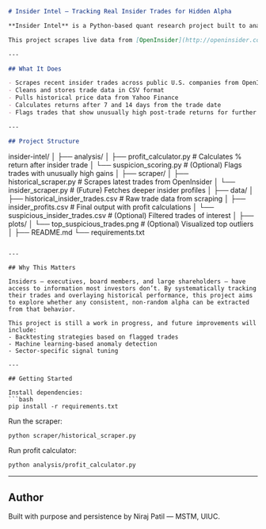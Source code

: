 
```markdown
# Insider Intel — Tracking Real Insider Trades for Hidden Alpha

**Insider Intel** is a Python-based quant research project built to analyze insider trading activity from SEC Form 4 filings. The goal is to identify patterns in corporate insider behavior that may signal unusually profitable or suspicious trades — a potential source of “hidden alpha.”

This project scrapes live data from [OpenInsider](http://openinsider.com), filters and standardizes it, calculates post-trade returns over multiple time windows, and flags outlier trades. Ultimately, the idea is to assess whether certain insider trades tend to outperform the market and under what conditions.

---

## What It Does

- Scrapes recent insider trades across public U.S. companies from OpenInsider
- Cleans and stores trade data in CSV format
- Pulls historical price data from Yahoo Finance
- Calculates returns after 7 and 14 days from the trade date
- Flags trades that show unusually high post-trade returns for further investigation

---

## Project Structure

```

insider-intel/
│
├── analysis/
│   ├── profit\_calculator.py      # Calculates % return after insider trade
│   └── suspicion\_scoring.py      # (Optional) Flags trades with unusually high gains
│
├── scraper/
│   ├── historical\_scraper.py     # Scrapes latest trades from OpenInsider
│   └── insider\_scraper.py        # (Future) Fetches deeper insider profiles
│
├── data/
│   ├── historical\_insider\_trades.csv   # Raw trade data from scraping
│   ├── insider\_profits.csv             # Final output with profit calculations
│   └── suspicious\_insider\_trades.csv   # (Optional) Filtered trades of interest
│
├── plots/
│   └── top\_suspicious\_trades.png       # (Optional) Visualized top outliers
│
├── README.md
└── requirements.txt

````

---

## Why This Matters

Insiders — executives, board members, and large shareholders — have access to information most investors don’t. By systematically tracking their trades and overlaying historical performance, this project aims to explore whether any consistent, non-random alpha can be extracted from that behavior.

This project is still a work in progress, and future improvements will include:
- Backtesting strategies based on flagged trades
- Machine learning-based anomaly detection
- Sector-specific signal tuning

---

## Getting Started

Install dependencies:
```bash
pip install -r requirements.txt
````

Run the scraper:

```bash
python scraper/historical_scraper.py
```

Run profit calculator:

```bash
python analysis/profit_calculator.py
```

---

## Author

Built with purpose and persistence by Niraj Patil — MSTM, UIUC.

```

